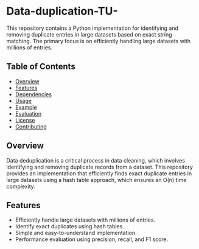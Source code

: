# Data-duplication-TU-

This repository contains a Python implementation for identifying and removing duplicate entries in large datasets based on exact string matching. The primary focus is on efficiently handling large datasets with millions of entries.

## Table of Contents

- [Overview](#overview)
- [Features](#features)
- [Dependencies](#dependencies)
- [Usage](#usage)
- [Example](#example)
- [Evaluation](#evaluation)
- [License](#license)
- [Contributing](#contributing)

## Overview

Data deduplication is a critical process in data cleaning, which involves identifying and removing duplicate records from a dataset. This repository provides an implementation that efficiently finds exact duplicate entries in large datasets using a hash table approach, which ensures an O(n) time complexity.

## Features

- Efficiently handle large datasets with millions of entries.
- Identify exact duplicates using hash tables.
- Simple and easy-to-understand implementation.
- Performance evaluation using precision, recall, and F1 score.
